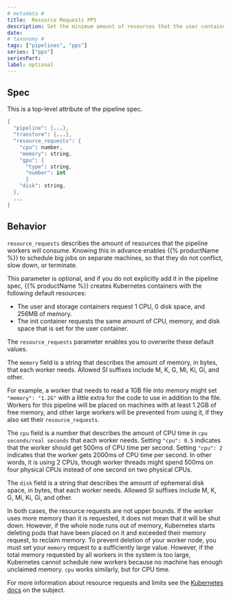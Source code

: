```yaml
---
# metadata # 
title:  Resource Requests PPS
description: Set the minimum amount of resources that the user container will reserve.
date: 
# taxonomy #
tags: ["pipelines", "pps"]
series: ["pps"]
seriesPart:
label: optional
---
```


## Spec
This is a top-level attribute of the pipeline spec. 

```s
{
  "pipeline": {...},
  "transform": {...},
  "resource_requests": {
    "cpu": number,
    "memory": string,
    "gpu": {
      "type": string,
      "number": int
      }
    "disk": string,
  },
  ...
}

```

## Behavior 

`resource_requests` describes the amount of resources that the pipeline
workers will consume. Knowing this in advance
enables {{% productName %}} to schedule big jobs on separate machines, so that they
do not conflict, slow down, or terminate.

This parameter is optional, and if you do not explicitly add it in
the pipeline spec, {{% productName %}} creates Kubernetes containers with the
following default resources: 

- The user and storage containers request 1 CPU, 0 disk space, and 256MB of memory.
- The init container requests the same amount of CPU, memory, and disk
space that is set for the user container.

The `resource_requests` parameter enables you to overwrite these default
values.

The `memory` field is a string that describes the amount of memory, in bytes,
that each worker needs. Allowed SI suffixes include M, K, G, Mi, Ki, Gi, and
other.

For example, a worker that needs to read a 1GB file into memory might set
`"memory": "1.2G"` with a little extra for the code to use in addition to the
file. Workers for this pipeline will be placed on machines with at least
1.2GB of free memory, and other large workers will be prevented from using it,
if they also set their `resource_requests`.

The `cpu` field is a number that describes the amount of CPU time in `cpu
seconds/real seconds` that each worker needs. Setting `"cpu": 0.5` indicates that
the worker should get 500ms of CPU time per second. Setting `"cpu": 2`
indicates that the worker gets 2000ms of CPU time per second. In other words,
it is using 2 CPUs, though worker threads might spend 500ms on four
physical CPUs instead of one second on two physical CPUs.

The `disk` field is a string that describes the amount of ephemeral disk space,
in bytes, that each worker needs. Allowed SI suffixes include M, K, G, Mi,
Ki, Gi, and other.

In both cases, the resource requests are not upper bounds. If the worker uses
more memory than it is requested, it does not mean that it will be shut down.
However, if the whole node runs out of memory, Kubernetes starts deleting
pods that have been placed on it and exceeded their memory request,
to reclaim memory.
To prevent deletion of your worker node, you must set your `memory` request to
a sufficiently large value. However, if the total memory requested by all
workers in the system is too large, Kubernetes cannot schedule new
workers because no machine has enough unclaimed memory. `cpu` works
similarly, but for CPU time.

For more information about resource requests and limits see the
[Kubernetes docs](https://kubernetes.io/docs/concepts/configuration/manage-resources-containers/)
on the subject.
